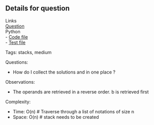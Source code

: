 ## Details for question

Links   
[Question](https://leetcode.com/problems/evaluate-reverse-polish-notation/?envType=study-plan-v2&envId=top-interview-150) <br>
Python  
    - [Code file](lc150_evaluate_reverse_polish_notation.py)  
    - [Test file](lc150_evaluate_reverse_polish_notation_test.py)

Tags: stacks, medium

Questions:

- How do I collect the solutions and in one place ?

Observations:

- The operands are retrieved in a reverse order. b is retrieved first

Complexity:

- Time: O(n) # Traverse through a list of notations of size n
- Space: O(n) # stack needs to be created
